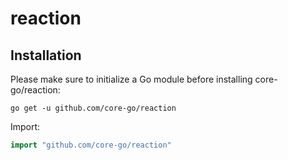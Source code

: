 # reaction

## Installation
Please make sure to initialize a Go module before installing core-go/reaction:

```shell
go get -u github.com/core-go/reaction
```

Import:
```go
import "github.com/core-go/reaction"
```
